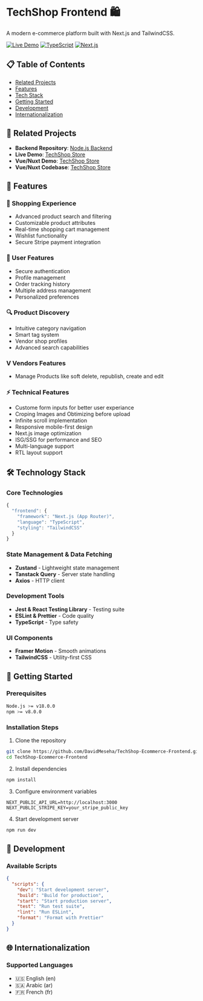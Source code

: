 # TechShop Frontend 🛍️

A modern e-commerce platform built with Next.js and TailwindCSS.

[![Live Demo](https://img.shields.io/badge/demo-live-green)](https://techshop-commerce.vercel.app/)
[![TypeScript](https://img.shields.io/badge/TypeScript-007ACC?logo=typescript&logoColor=white)](https://www.typescriptlang.org/)
[![Next.js](https://img.shields.io/badge/Next.js-black?logo=next.js&logoColor=white)](https://nextjs.org/)

## 📋 Table of Contents

- [Related Projects](#-related-projects)
- [Features](#-features)
- [Tech Stack](#-technology-stack)
- [Getting Started](#-getting-started)
- [Development](#-development)
- [Internationalization](#-internationalization)

## 🔗 Related Projects

- **Backend Repository**: [Node.js Backend](https://github.com/DavidMeseha/allInOne-myShop-back)
- **Live Demo**: [TechShop Store](https://techshop-commerce.vercel.app/)
- **Vue/Nuxt Demo**: [TechShop Store](https://techshop-commerce.vercel.app/)
- **Vue/Nuxt Codebase**: [TechShop Store](https://github.com/DavidMeseha/myshop-nuxt)

## 🎯 Features

### 🛒 Shopping Experience

- Advanced product search and filtering
- Customizable product attributes
- Real-time shopping cart management
- Wishlist functionality
- Secure Stripe payment integration

### 👤 User Features

- Secure authentication
- Profile management
- Order tracking history
- Multiple address management
- Personalized preferences

### 🔍 Product Discovery

- Intuitive category navigation
- Smart tag system
- Vendor shop profiles
- Advanced search capabilities

### V Vendors Features

- Manage Products like soft delete, republish, create and edit

### ⚡ Technical Features

- Custome form inputs for better user experiance
- Croping Images and Obtimizing before upload
- Infinite scroll implementation
- Responsive mobile-first design
- Next.js image optimization
- ISG/SSG for performance and SEO
- Multi-language support
- RTL layout support

## 🛠️ Technology Stack

### Core Technologies

```typescript
{
  "frontend": {
    "framework": "Next.js (App Router)",
    "language": "TypeScript",
    "styling": "TailwindCSS"
  }
}
```

### State Management & Data Fetching

- **Zustand** - Lightweight state management
- **Tanstack Query** - Server state handling
- **Axios** - HTTP client

### Development Tools

- **Jest & React Testing Library** - Testing suite
- **ESLint & Prettier** - Code quality
- **TypeScript** - Type safety

### UI Components

- **Framer Motion** - Smooth animations
- **TailwindCSS** - Utility-first CSS

## 🚀 Getting Started

### Prerequisites

```bash
Node.js >= v18.0.0
npm >= v8.0.0
```

### Installation Steps

1. Clone the repository

```bash
git clone https://github.com/DavidMeseha/TechShop-Ecommerce-Frontend.git
cd TechShop-Ecommerce-Frontend
```

2. Install dependencies

```bash
npm install
```

3. Configure environment variables

```env
NEXT_PUBLIC_API_URL=http://localhost:3000
NEXT_PUBLIC_STRIPE_KEY=your_stripe_public_key
```

4. Start development server

```bash
npm run dev
```

## 🧪 Development

### Available Scripts

```json
{
  "scripts": {
    "dev": "Start development server",
    "build": "Build for production",
    "start": "Start production server",
    "test": "Run test suite",
    "lint": "Run ESLint",
    "format": "Format with Prettier"
  }
}
```

## 🌐 Internationalization

### Supported Languages

- 🇺🇸 English (en)
- 🇸🇦 Arabic (ar)
- 🇫🇷 French (fr)

